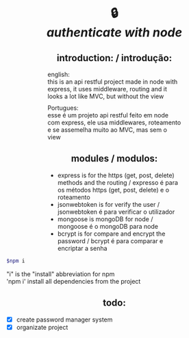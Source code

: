 <h1 align="center">🔒 <br>
<strong><i>authenticate with node</i></strong>
</h1>

<h2 align="center" >introduction: / introdução:</h2>

<p style="margin: 0 10vw">english: <br>this is an api restful project made in node with express, it uses middleware, routing and it looks a lot like MVC, but without the view <br> </p> <p style="margin: 10px 10vw"> Portugues: <br> esse é um projeto api restful feito em node com express, ele usa middlewares, roteamento e se assemelha muito ao MVC, mas sem o view</p>

<h2 align="center">modules / modulos: </h2>
<ul style="margin: 0 10vw">
    <li>express is for the https (get, post, delete) methods and the routing / expresso é para os métodos https (get, post, delete) e o roteamento</li>
    <li>jsonwebtoken is for verify the user / jsonwebtoken é para verificar o utilizador</li>
    <li>mongoose is mongoDB for node / mongoose é o mongoDB para node</li>
    <li>bcrypt is for compare and encrypt the password / bcrypt é para comparar e encriptar a senha</li>
</ul>

```bash
$npm i
```
 "i" is the "install" abbreviation for npm <br>
 'npm i' install all dependencies from the project

<h2 align="center">todo: </h2>

- [x] create password manager system
- [x] organizate project
